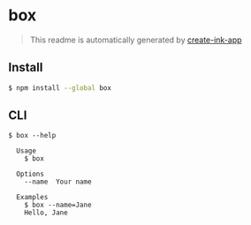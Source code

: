 # box

> This readme is automatically generated by [create-ink-app](https://github.com/vadimdemedes/create-ink-app)


## Install

```bash
$ npm install --global box
```


## CLI

```
$ box --help

  Usage
    $ box

  Options
    --name  Your name

  Examples
    $ box --name=Jane
    Hello, Jane
```
